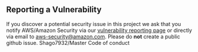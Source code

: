 ## Reporting a Vulnerability

If you discover a potential security issue in this project we ask that you notify AWS/Amazon Security 
via our [vulnerability reporting page](http://aws.amazon.com/security/vulnerability-reporting/) or directly via email to aws-security@amazon.com. 
Please do **not** create a public github issue.
Shago7932/Master
Code of conduct
